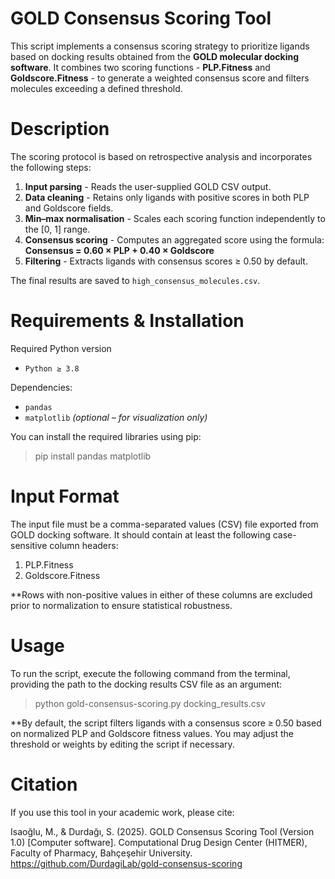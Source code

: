 # GOLD Consensus Scoring Tool
This script implements a consensus scoring strategy to prioritize ligands based on docking results obtained from the **GOLD molecular docking software**. It combines two scoring functions - **PLP.Fitness** and **Goldscore.Fitness** - to generate a weighted consensus score and filters molecules exceeding a defined threshold.

# Description
The scoring protocol is based on retrospective analysis and incorporates the following steps:

1. **Input parsing** - Reads the user-supplied GOLD CSV output.  
2. **Data cleaning** - Retains only ligands with positive scores in both PLP and Goldscore fields.  
3. **Min–max normalisation** - Scales each scoring function independently to the [0, 1] range.  
4. **Consensus scoring** - Computes an aggregated score using the formula:  
   **Consensus = 0.60 × PLP + 0.40 × Goldscore**  
5. **Filtering** - Extracts ligands with consensus scores ≥ 0.50 by default.

The final results are saved to `high_consensus_molecules.csv`.

# Requirements & Installation

Required Python version
- `Python ≥ 3.8`

Dependencies:
- `pandas`  
- `matplotlib` *(optional – for visualization only)*

You can install the required libraries using pip:

> pip install pandas matplotlib

# Input Format
The input file must be a comma-separated values (CSV) file exported from GOLD docking software. It should contain at least the following case-sensitive column headers:

1. PLP.Fitness
2. Goldscore.Fitness

**Rows with non-positive values in either of these columns are excluded prior to normalization to ensure statistical robustness.

# Usage
To run the script, execute the following command from the terminal, providing the path to the docking results CSV file as an argument:

> python gold-consensus-scoring.py docking_results.csv

**By default, the script filters ligands with a consensus score ≥ 0.50 based on normalized PLP and Goldscore fitness values. You may adjust the threshold or weights by editing the script if necessary.

# Citation
If you use this tool in your academic work, please cite:

Isaoğlu, M., & Durdağı, S. (2025). GOLD Consensus Scoring Tool (Version 1.0) [Computer software]. Computational Drug Design Center (HITMER), Faculty of Pharmacy, Bahçeşehir University. https://github.com/DurdagiLab/gold-consensus-scoring
